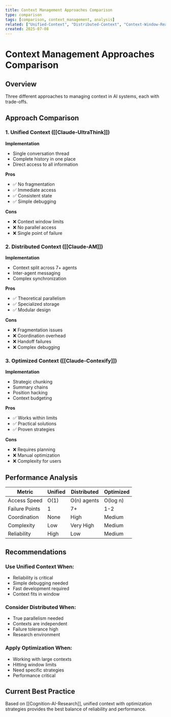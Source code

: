 ```yaml
---
title: Context Management Approaches Comparison
type: comparison
tags: [comparison, context_management, analysis]
related: ["Unified-Context", "Distributed-Context", "Context-Window-Reality"]
created: 2025-07-08
---
```


# Context Management Approaches Comparison

## Overview

Three different approaches to managing context in AI systems, each with trade-offs.

## Approach Comparison

### 1. Unified Context ([[Claude-UltraThink]])

**Implementation**
- Single conversation thread
- Complete history in one place
- Direct access to all information

**Pros**
- ✅ No fragmentation
- ✅ Immediate access
- ✅ Consistent state
- ✅ Simple debugging

**Cons**
- ❌ Context window limits
- ❌ No parallel access
- ❌ Single point of failure

### 2. Distributed Context ([[Claude-AM]])

**Implementation**
- Context split across 7+ agents
- Inter-agent messaging
- Complex synchronization

**Pros**
- ✅ Theoretical parallelism
- ✅ Specialized storage
- ✅ Modular design

**Cons**
- ❌ Fragmentation issues
- ❌ Coordination overhead
- ❌ Handoff failures
- ❌ Complex debugging

### 3. Optimized Context ([[Claude-Contexify]])

**Implementation**
- Strategic chunking
- Summary chains
- Position hacking
- Context budgeting

**Pros**
- ✅ Works within limits
- ✅ Practical solutions
- ✅ Proven strategies

**Cons**
- ❌ Requires planning
- ❌ Manual optimization
- ❌ Complexity for users

## Performance Analysis

| Metric | Unified | Distributed | Optimized |
|--------|---------|-------------|-----------|
| Access Speed | O(1) | O(n) agents | O(log n) |
| Failure Points | 1 | 7+ | 1-2 |
| Coordination | None | High | Medium |
| Complexity | Low | Very High | Medium |
| Reliability | High | Low | Medium |

## Recommendations

### Use Unified Context When:
- Reliability is critical
- Simple debugging needed
- Fast development required
- Context fits in window

### Consider Distributed When:
- True parallelism needed
- Contexts are independent
- Failure tolerance high
- Research environment

### Apply Optimization When:
- Working with large contexts
- Hitting window limits
- Need specific strategies
- Performance critical

## Current Best Practice

Based on [[Cognition-AI-Research]], unified context with optimization strategies provides the best balance of reliability and performance.
